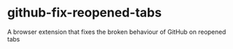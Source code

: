 # github-fix-reopened-tabs
A browser extension that fixes the broken behaviour of GitHub on reopened tabs
